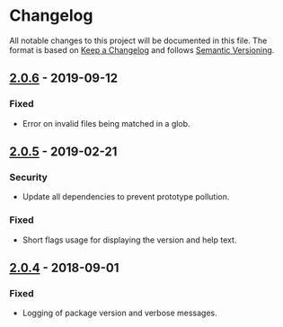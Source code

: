 # Changelog
All notable changes to this project will be documented in this file.
The format is based on [Keep a Changelog](http://keepachangelog.com/en/1.0.0/) and follows [Semantic Versioning](http://semver.org/spec/v2.0.0.html).

## [2.0.6] - 2019-09-12
### Fixed
- Error on invalid files being matched in a glob.

## [2.0.5] - 2019-02-21
### Security
- Update all dependencies to prevent prototype pollution.

### Fixed
- Short flags usage for displaying the version and help text.

## [2.0.4] - 2018-09-01
### Fixed
- Logging of package version and verbose messages.

[2.0.6]: https://github.com/Siilwyn/mustache-prestatic/compare/v2.0.5...v2.0.6
[2.0.5]: https://github.com/Siilwyn/mustache-prestatic/compare/v2.0.4...v2.0.5
[2.0.4]: https://github.com/Siilwyn/mustache-prestatic/compare/v2.0.0...v2.0.4
